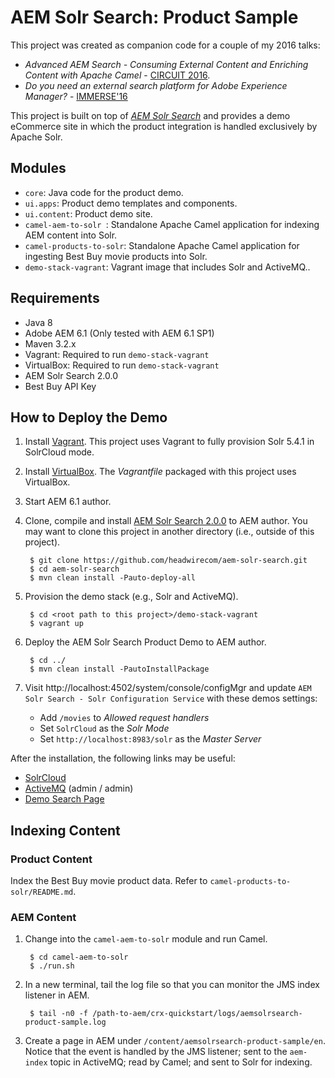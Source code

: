 # AEM Solr Search: Product Sample

This project was created as companion code for a couple of my 2016 talks:

* _Advanced AEM Search - Consuming External Content and Enriching Content with Apache Camel_ - [CIRCUIT 2016](http://www.circuitdevcon.com/en/speakers.html). 
* _Do you need an external search platform for Adobe Experience Manager?_  - [IMMERSE'16](https://docs.adobe.com/dev/products/aem/events/0416/sessions.html)

This project is built on top of [_AEM Solr Search_](http://www.aemsolrsearch.com) and provides a demo eCommerce site in which the product integration is handled exclusively by Apache Solr.

## Modules

* `core`: Java code for the product demo.
* `ui.apps`: Product demo templates and components.
* `ui.content`: Product demo site.
* `camel-aem-to-solr `: Standalone Apache Camel application for indexing AEM content into Solr.
* `camel-products-to-solr`: Standalone Apache Camel application for ingesting Best Buy movie products into Solr.
* `demo-stack-vagrant`: Vagrant image that includes Solr and ActiveMQ..

## Requirements

* Java 8 
* Adobe AEM 6.1 (Only tested with AEM 6.1 SP1) 
* Maven 3.2.x
* Vagrant: Required to run `demo-stack-vagrant`
* VirtualBox: Required to run `demo-stack-vagrant`
* AEM Solr Search 2.0.0
* Best Buy API Key

## How to Deploy the Demo

1. Install [Vagrant](https://www.vagrantup.com/downloads.html). This project uses Vagrant to fully 
   provision Solr 5.4.1 in SolrCloud mode.
  
2. Install [VirtualBox](https://www.virtualbox.org/wiki/Downloads). The _Vagrantfile_ packaged with 
   this project uses VirtualBox.

3. Start AEM 6.1 author.

4. Clone, compile and install [AEM Solr Search 2.0.0](https://github.com/headwirecom/aem-solr-search) to AEM author.
   You may want to clone this project in another directory (i.e., outside of this project).

        $ git clone https://github.com/headwirecom/aem-solr-search.git
        $ cd aem-solr-search
        $ mvn clean install -Pauto-deploy-all
        
5. Provision the demo stack (e.g., Solr and ActiveMQ).
 
        $ cd <root path to this project>/demo-stack-vagrant
        $ vagrant up
        
6. Deploy the AEM Solr Search Product Demo to AEM author.
       
        $ cd ../
        $ mvn clean install -PautoInstallPackage

7. Visit http://localhost:4502/system/console/configMgr and update `AEM Solr Search - Solr Configuration Service` with
   these demos settings:

    * Add `/movies` to _Allowed request handlers_    
    * Set `SolrCloud` as the _Solr Mode_
    * Set `http://localhost:8983/solr` as the _Master Server_

After the installation, the following links may be useful:

* [SolrCloud](http://localhost:8983/solr/#/)
* [ActiveMQ](http://localhost:8161/admin) (admin / admin)
* [Demo Search Page](http://localhost:4502/content/aemsolrsearch-product-sample/en/search.html)

## Indexing Content

### Product Content

Index the Best Buy movie product data. Refer to `camel-products-to-solr/README.md`.

### AEM Content

1. Change into the `camel-aem-to-solr` module and run Camel.

        $ cd camel-aem-to-solr
        $ ./run.sh

2. In a new terminal, tail the log file so that you can monitor the JMS index listener in AEM.

        $ tail -n0 -f /path-to-aem/crx-quickstart/logs/aemsolrsearch-product-sample.log


3. Create a page in AEM under `/content/aemsolrsearch-product-sample/en`. Notice
   that the event is handled by the JMS listener; sent to the `aem-index` topic in
   ActiveMQ; read by Camel; and sent to Solr for indexing.
